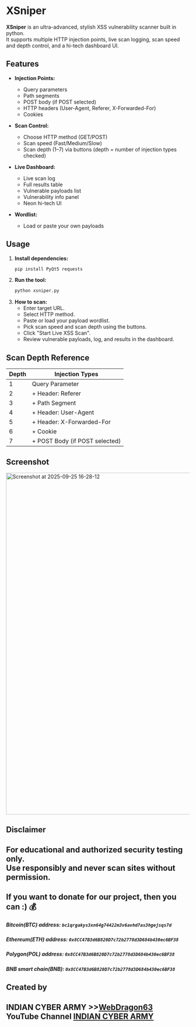 # XSniper

**XSniper** is an ultra-advanced, stylish XSS vulnerability scanner built in python.  
It supports multiple HTTP injection points, live scan logging, scan speed and depth control, and a hi-tech dashboard UI.

## Features

- **Injection Points:**  
  - Query parameters  
  - Path segments  
  - POST body (if POST selected)  
  - HTTP headers (User-Agent, Referer, X-Forwarded-For)  
  - Cookies

- **Scan Control:**  
  - Choose HTTP method (GET/POST)  
  - Scan speed (Fast/Medium/Slow)  
  - Scan depth (1–7) via buttons (depth = number of injection types checked)

- **Live Dashboard:**  
  - Live scan log  
  - Full results table  
  - Vulnerable payloads list  
  - Vulnerability info panel  
  - Neon hi-tech UI

- **Wordlist:**  
  - Load or paste your own payloads

## Usage

1. **Install dependencies:**
    ```bash
    pip install PyQt5 requests
    ```
2. **Run the tool:**
    ```bash
    python xsniper.py
    ```
3. **How to scan:**
    - Enter target URL.
    - Select HTTP method.
    - Paste or load your payload wordlist.
    - Pick scan speed and scan depth using the buttons.
    - Click "Start Live XSS Scan".
    - Review vulnerable payloads, log, and results in the dashboard.

## Scan Depth Reference

| Depth | Injection Types                                       |
|-------|------------------------------------------------------|
| 1     | Query Parameter                                      |
| 2     | + Header: Referer                                    |
| 3     | + Path Segment                                       |
| 4     | + Header: User-Agent                                 |
| 5     | + Header: X-Forwarded-For                            |
| 6     | + Cookie                                             |
| 7     | + POST Body (if POST selected)                       |

## Screenshot
<img width="1463" height="935" alt="Screenshot at 2025-09-25 16-28-12" src="https://github.com/user-attachments/assets/6d5e3c31-9437-47d8-9a88-d34230fe8d95" />


## Disclaimer

For educational and authorized security testing only.  
Use responsibly and **never scan sites without permission**.
---
## If you want to donate for our project, then you can :) 💰
##### Bitcoin(BTC) address: `bc1qrgakys3xn64g74422m3v6avhd7as3hgejsqs7d`
##### Ethereum(ETH) address: `0x8CC47B3d6B820D7c72b2778d3D684b430ec6BF38`
##### Polygon(POL) address: `0x8CC47B3d6B820D7c72b2778d3D684b430ec6BF38`
##### BNB smart chain(BNB): `0x8CC47B3d6B820D7c72b2778d3D684b430ec6BF38`
## Created by
**INDIAN CYBER ARMY** >>[WebDragon63](https://github.com/webdragon63)\
**YouTube Channel** [INDIAN CYBER ARMY](https://youtube.com/@webdragon63)
---
